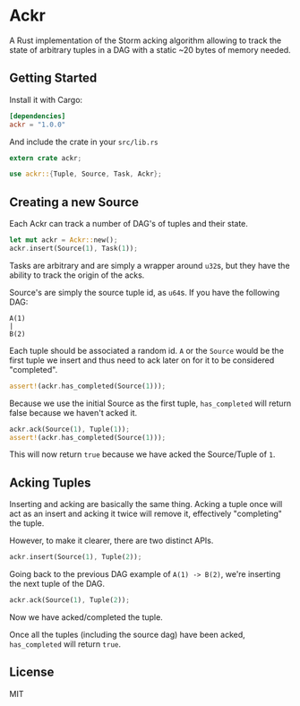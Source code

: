 # Ackr

A Rust implementation of the Storm acking algorithm allowing to track the state of arbitrary tuples in a DAG with a static ~20 bytes of memory needed.

## Getting Started

Install it with Cargo:

```toml
[dependencies]
ackr = "1.0.0"
```

And include the crate in your `src/lib.rs`

```rust
extern crate ackr;

use ackr::{Tuple, Source, Task, Ackr};
```

## Creating a new Source

Each Ackr can track a number of DAG's of tuples and their state.

```rust
let mut ackr = Ackr::new();
ackr.insert(Source(1), Task(1));
```

Tasks are arbitrary and are simply a wrapper around `u32`s, but they have the ability to track the origin of the acks.

Source's are simply the source tuple id, as `u64`s. If you have the following DAG:

```
A(1)
|
B(2)
```

Each tuple should be associated a random id. `A` or the `Source` would be the first tuple we insert and thus need to ack later on for it to be considered "completed".

```rust
assert!(ackr.has_completed(Source(1)));
```

Because we use the initial Source as the first tuple, `has_completed` will return false because we haven't acked it.

```rust
ackr.ack(Source(1), Tuple(1));
assert!(ackr.has_completed(Source(1)));
```

This will now return `true` because we have acked the Source/Tuple of `1`.


## Acking Tuples

Inserting and acking are basically the same thing. Acking a tuple once will act as an insert and acking it twice will remove it, effectively "completing" the tuple.

However, to make it clearer, there are two distinct APIs.

```rust
ackr.insert(Source(1), Tuple(2));
```

Going back to the previous DAG example of `A(1) -> B(2)`, we're inserting the next tuple of the DAG.

```rust
ackr.ack(Source(1), Tuple(2));
```

Now we have acked/completed the tuple.

Once all the tuples (including the source dag) have been acked, `has_completed` will return `true`.

## License

MIT


